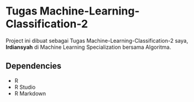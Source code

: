 # Tugas Machine-Learning-Classification-2

Project ini dibuat sebagai Tugas Machine-Learning-Classification-2 saya, **Irdiansyah** di Machine Learning Specialization bersama Algoritma. 

## Dependencies
- R
- R Studio
- R Markdown
